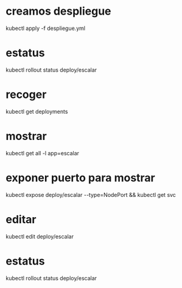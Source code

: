 
# creamos despliegue
kubectl apply -f despliegue.yml

# estatus
kubectl rollout status deploy/escalar

# recoger
kubectl get deployments 

# mostrar
kubectl get all -l app=escalar

# exponer puerto para mostrar
kubectl expose deploy/escalar --type=NodePort && kubectl get svc

# editar
kubectl edit deploy/escalar 

# estatus
kubectl rollout status deploy/escalar
